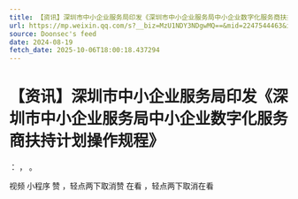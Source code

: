 ```yaml
---
title: 【资讯】深圳市中小企业服务局印发《深圳市中小企业服务局中小企业数字化服务商扶持计划操作规程》
url: https://mp.weixin.qq.com/s?__biz=MzU1NDY3NDgwMQ==&mid=2247544463&idx=3&sn=b40ec1c26690f08be11f7d07f256ad48
source: Doonsec's feed
date: 2024-08-19
fetch_date: 2025-10-06T18:00:18.437294
---
```


# 【资讯】深圳市中小企业服务局印发《深圳市中小企业服务局中小企业数字化服务商扶持计划操作规程》

：
，
。

视频
小程序
赞
，轻点两下取消赞
在看
，轻点两下取消在看